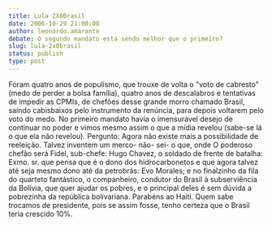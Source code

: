 ```yaml
---
title: Lula 2X0Brasil
date: 2006-10-29 21:00:00
author: leonardo.amarante
debate: O segundo mandato está sendo melhor que o primeiro?
slug: lula-2x0brasil
status: publish 
type: post
---
```


Foram quatro anos de populismo, que trouxe de volta o "voto de cabresto" (medo de perder a bolsa família), quatro anos de descalabros e tentativas de impedir as CPMIs, de chefões desse grande morro chamado Brasil, saíndo cabisbaixos pelo instrumento da renúncia, para depois voltarem pelo voto do medo.
No primeiro mandato havia o imensurável desejo de continuar no poder e vimos mesmo assim o que a mídia revelou (sabe-se lá o que ela não revelou). Pergunto: Agora não existe mais a possibilidade de reeleição. Talvez inventem um merco- não- sei- o que, onde O poderoso chefão será Fidel, sub-chefe: Hugo Chavez, o soldado de frente de batalha: Exmo. sr. que pensa que é o dono dos hidrocarbonetos e que agora talvez até seja mesmo dono até da petrobrás: Evo Morales; e no finalzinho da fila do quarteto fantástico, o companheiro, condutor do Brasil à subserviência da Bolívia, que quer ajudar os pobres, e o principal deles é sem dúvida a pobrezinha da república bolivariana. Parabéns ao Haití. Quem sabe trocamos de presidente, pois se assim fosse, tenho certeza que o Brasil teria crescido 10%.
